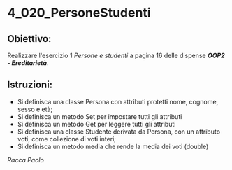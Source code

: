 # 4_020_PersoneStudenti
## Obiettivo: 
Realizzare l'esercizio 1 *Persone e studenti* a pagina 16 delle dispense ***OOP2 - Ereditarietà***.

## Istruzioni:
- Si definisca una classe Persona con attributi protetti nome, cognome, sesso e età;
- Si definisca un metodo Set per impostare tutti gli attributi
- Si definisca un metodo Get per leggere tutti gli attributi
- Si definisca una classe Studente derivata da Persona, con un attributo voti, come
collezione di voti interi;
- Si definisca un metodo media che rende la media dei voti (double)

*Racca Paolo*
